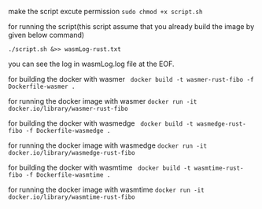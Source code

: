 make the script excute permission 
```sudo chmod +x script.sh```

for running the script(this script assume that you already build the image by given below command)

```./script.sh &>> wasmLog-rust.txt ```

you can see the log in wasmLog.log file at the EOF.

for building the docker with wasmer
``` docker build -t wasmer-rust-fibo -f Dockerfile-wasmer .```

for running the docker image with wasmer
```docker run -it docker.io/library/wasmer-rust-fibo```

for building the docker with wasmedge
``` docker build -t wasmedge-rust-fibo -f Dockerfile-wasmedge .```

for running the docker image with wasmedge
```docker run -it docker.io/library/wasmedge-rust-fibo```

for building the docker with wasmtime
``` docker build -t wasmtime-rust-fibo -f Dockerfile-wasmtime .```

for running the docker image with wasmtime
```docker run -it docker.io/library/wasmtime-rust-fibo```